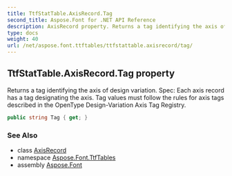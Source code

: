 ```yaml
---
title: TtfStatTable.AxisRecord.Tag
second_title: Aspose.Font for .NET API Reference
description: AxisRecord property. Returns a tag identifying the axis of design variation. Spec Each axis record has a tag designating the axis. Tag values must follow the rules for axis tags described in the OpenType DesignVariation Axis Tag Registry
type: docs
weight: 40
url: /net/aspose.font.ttftables/ttfstattable.axisrecord/tag/
---
```

## TtfStatTable.AxisRecord.Tag property

Returns a tag identifying the axis of design variation. Spec: Each axis record has a tag designating the axis. Tag values must follow the rules for axis tags described in the OpenType Design-Variation Axis Tag Registry.

```csharp
public string Tag { get; }
```

### See Also

* class [AxisRecord](../)
* namespace [Aspose.Font.TtfTables](../../ttfstattable.axisrecord/)
* assembly [Aspose.Font](../../../)


